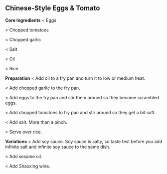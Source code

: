 ## Chinese-Style Eggs & Tomato

**Core Ingredients**
< Eggs

< Chopped tomatoes

< Chopped garlic

< Salt

< Oil

< Rice

**Preparation**
< Add oil to a fry pan and turn it to low or medium heat.

< Add chopped garlic to the fry pan.

< Add eggs to the fry pan and stir them around so they become scrambled
eggs.

< Add chopped tomatoes to fry pan and stir around so they get a bit soft.

< Add salt. More than a pinch.

< Serve over rice.

**Variations**
< Add soy sauce. Soy sauce is salty, so taste test before you add infinite salt
and infinite soy sauce to the same dish.

< Add sesame oil.

< Add Shaoxing wine.